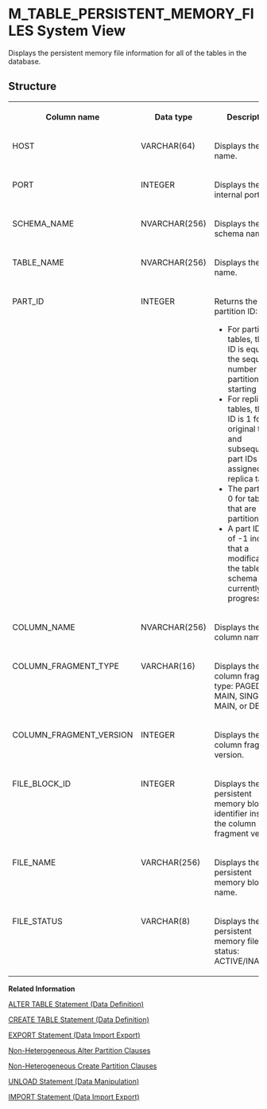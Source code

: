 <!-- loioa2a181f61fab41b490a12ac2d82c9306 -->

# M\_TABLE\_PERSISTENT\_MEMORY\_FILES System View

Displays the persistent memory file information for all of the tables in the database.



## Structure


<table>
<tr>
<th valign="top">

Column name

</th>
<th valign="top">

Data type

</th>
<th valign="top">

Description

</th>
</tr>
<tr>
<td valign="top">

HOST

</td>
<td valign="top">

VARCHAR\(64\)

</td>
<td valign="top">

Displays the host name.

</td>
</tr>
<tr>
<td valign="top">

PORT

</td>
<td valign="top">

INTEGER

</td>
<td valign="top">

Displays the internal port.

</td>
</tr>
<tr>
<td valign="top">

SCHEMA\_NAME

</td>
<td valign="top">

NVARCHAR\(256\)

</td>
<td valign="top">

Displays the schema name.

</td>
</tr>
<tr>
<td valign="top">

TABLE\_NAME

</td>
<td valign="top">

NVARCHAR\(256\)

</td>
<td valign="top">

Displays the table name.

</td>
</tr>
<tr>
<td valign="top">

PART\_ID

</td>
<td valign="top">

INTEGER

</td>
<td valign="top">

Returns the table partition ID:

-   For partitioned tables, the part ID is equal to the sequential number of the partition, starting at 1.
-   For replicated tables, the part ID is 1 for the original table and subsequent part IDs are assigned to replica tables.
-   The part ID is 0 for tables that are not partitioned.
-   A part ID value of -1 indicates that a modification of the table schema is currently in progress.



</td>
</tr>
<tr>
<td valign="top">

COLUMN\_NAME

</td>
<td valign="top">

NVARCHAR\(256\)

</td>
<td valign="top">

Displays the column name.

</td>
</tr>
<tr>
<td valign="top">

COLUMN\_FRAGMENT\_TYPE

</td>
<td valign="top">

VARCHAR\(16\)

</td>
<td valign="top">

Displays the column fragment type: PAGED MAIN, SINGLE MAIN, or DELTA.

</td>
</tr>
<tr>
<td valign="top">

COLUMN\_FRAGMENT\_VERSION

</td>
<td valign="top">

INTEGER

</td>
<td valign="top">

Displays the column fragment version.

</td>
</tr>
<tr>
<td valign="top">

FILE\_BLOCK\_ID

</td>
<td valign="top">

INTEGER

</td>
<td valign="top">

Displays the persistent memory block identifier inside the column fragment version.

</td>
</tr>
<tr>
<td valign="top">

FILE\_NAME

</td>
<td valign="top">

VARCHAR\(256\)

</td>
<td valign="top">

Displays the persistent memory block file name.

</td>
</tr>
<tr>
<td valign="top">

FILE\_STATUS

</td>
<td valign="top">

VARCHAR\(8\)

</td>
<td valign="top">

Displays the persistent memory file status: ACTIVE/INACTIVE.

</td>
</tr>
</table>

**Related Information**  


[ALTER TABLE Statement \(Data Definition\)](../../010-SQL-Reference/012-SQL-Statements/alter-table-statement-data-definition-20d329a.md "Alters a base or temporary table. See the ALTER VIRTUAL TABLE statement for altering virtual tables.")

[CREATE TABLE Statement \(Data Definition\)](../../010-SQL-Reference/012-SQL-Statements/create-table-statement-data-definition-20d58a5.md "Creates a base or temporary table. See the CREATE VIRTUAL TABLE statement for creating virtual tables.")

[EXPORT Statement \(Data Import Export\)](../../010-SQL-Reference/012-SQL-Statements/export-statement-data-import-export-20da0be.md "Exports catalog objects.")

[Non-Heterogeneous Alter Partition Clauses](../../010-SQL-Reference/012-SQL-Statements/non-heterogeneous-alter-partition-clauses-f7ae27c.md "Modifies the partitions of an existing table with a non-heterogeneous partitioning schema.")

[Non-Heterogeneous Create Partition Clauses](../../010-SQL-Reference/012-SQL-Statements/non-heterogeneous-create-partition-clauses-ca6a99b.md "Defines the various partitioning clauses available for non-heterogeneous partitions when creating a new table.")

[UNLOAD Statement \(Data Manipulation\)](../../010-SQL-Reference/012-SQL-Statements/unload-statement-data-manipulation-20fe92a.md "Unloads the column store table from memory.")

[IMPORT Statement \(Data Import Export\)](../../010-SQL-Reference/012-SQL-Statements/import-statement-data-import-export-20f75ad.md "Imports catalog objects.")

